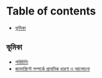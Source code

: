 # Table of contents

* [ভূমিকা](README.md)

## ভূমিকা <a id="introduction"></a>

* [পরিচিতি](introduction/undefined.md)
* [জাভাস্ক্রিপ্ট সম্পর্কে প্রাথমিক ধারণা ও আলোচনা](introduction/undefined-1.md)

